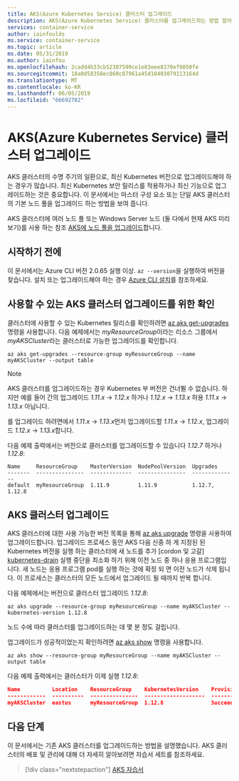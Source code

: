 ```yaml
---
title: AKS(Azure Kubernetes Service) 클러스터 업그레이드
description: AKS(Azure Kubernetes Service) 클러스터를 업그레이드하는 방법 알아보기
services: container-service
author: iainfoulds
ms.service: container-service
ms.topic: article
ms.date: 05/31/2019
ms.author: iainfou
ms.openlocfilehash: 2cadd4b33cb52307599ce1e83eee8370ef9850fe
ms.sourcegitcommit: 18a0d58358ec860c87961a45d10403079113164d
ms.translationtype: MT
ms.contentlocale: ko-KR
ms.lasthandoff: 06/05/2019
ms.locfileid: "66692782"
---
```

# <a name="upgrade-an-azure-kubernetes-service-aks-cluster"></a>AKS(Azure Kubernetes Service) 클러스터 업그레이드

AKS 클러스터의 수명 주기의 일환으로, 최신 Kubernetes 버전으로 업그레이드해야 하는 경우가 많습니다. 최신 Kubernetes 보안 릴리스를 적용하거나 최신 기능으로 업그레이드하는 것은 중요합니다. 이 문서에서는 마스터 구성 요소 또는 단일 AKS 클러스터의 기본 노드 풀을 업그레이드 하는 방법을 보여 줍니다.

AKS 클러스터에 여러 노드 풀 또는 Windows Server 노드 (둘 다에서 현재 AKS 미리 보기)를 사용 하는 참조 [AKS에 노드 풀을 업그레이드][nodepool-upgrade]합니다.

## <a name="before-you-begin"></a>시작하기 전에

이 문서에서는 Azure CLI 버전 2.0.65 실행 이상. `az --version`을 실행하여 버전을 찾습니다. 설치 또는 업그레이드해야 하는 경우 [Azure CLI 설치][azure-cli-install]를 참조하세요.

## <a name="check-for-available-aks-cluster-upgrades"></a>사용할 수 있는 AKS 클러스터 업그레이드를 위한 확인

클러스터에 사용할 수 있는 Kubernetes 릴리스를 확인하려면 [az aks get-upgrades][az-aks-get-upgrades] 명령을 사용합니다. 다음 예제에서는 *myResourceGroup*이라는 리소스 그룹에서 *myAKSCluster*라는 클러스터로 가능한 업그레이드를 확인합니다.

```azurecli-interactive
az aks get-upgrades --resource-group myResourceGroup --name myAKSCluster --output table
```

> [!NOTE]
> AKS 클러스터를 업그레이드하는 경우 Kubernetes 부 버전은 건너뛸 수 없습니다. 하지만 예를 들어 간의 업그레이드 *1.11.x* -> *1.12.x* 하거나 *1.12.x* -> *1.13.x* 허용 *1.11.x* -> *1.13.x* 아닙니다.
>
> 를 업그레이드 하려면에서 *1.11.x* -> *1.13.x*먼저 업그레이드할 *1.11.x* -> *1.12.x*, 업그레이드 *1.12.x* -> *1.13.x*합니다.

다음 예제 출력에서는 버전으로 클러스터를 업그레이드할 수 있습니다 *1.12.7* 하거나 *1.12.8*:

```console
Name     ResourceGroup    MasterVersion  NodePoolVersion  Upgrades
-------  ---------------  -------------  ---------------  --------------
default  myResourceGroup  1.11.9         1.11.9           1.12.7, 1.12.8
```

## <a name="upgrade-an-aks-cluster"></a>AKS 클러스터 업그레이드

AKS 클러스터에 대한 사용 가능한 버전 목록을 통해 [az aks upgrade][az-aks-upgrade] 명령을 사용하여 업그레이드합니다. 업그레이드 프로세스 동안 AKS 다음 신중 하 게 지정된 된 Kubernetes 버전을 실행 하는 클러스터에 새 노드를 추가 [cordon 및 고갈] [ kubernetes-drain] 실행 중단을 최소화 하기 위해 이전 노드 중 하나 응용 프로그램입니다. 새 노드는 응용 프로그램 pod를 실행 하는 것에 확정 되 면 이전 노드가 삭제 됩니다. 이 프로세스는 클러스터의 모든 노드에서 업그레이드 될 때까지 반복 합니다.

다음 예제에서는 버전으로 클러스터 업그레이드 *1.12.8*:

```azurecli-interactive
az aks upgrade --resource-group myResourceGroup --name myAKSCluster --kubernetes-version 1.12.8
```

노드 수에 따라 클러스터를 업그레이드하는 데 몇 분 정도 걸립니다.

업그레이드가 성공적이었는지 확인하려면 [az aks show][az-aks-show] 명령을 사용합니다.

```azurecli-interactive
az aks show --resource-group myResourceGroup --name myAKSCluster --output table
```

다음 예제 출력에서는 클러스터가 이제 실행 *1.12.8*:

```json
Name          Location    ResourceGroup    KubernetesVersion    ProvisioningState    Fqdn
------------  ----------  ---------------  -------------------  -------------------  ---------------------------------------------------------------
myAKSCluster  eastus      myResourceGroup  1.12.8               Succeeded            myaksclust-myresourcegroup-19da35-90efab95.hcp.eastus.azmk8s.io
```

## <a name="next-steps"></a>다음 단계

이 문서에서는 기존 AKS 클러스터를 업그레이드하는 방법을 설명했습니다. AKS 클러스터의 배포 및 관리에 대해 더 자세히 알아보려면 자습서 세트를 참조하세요.

> [!div class="nextstepaction"]
> [AKS 자습서][aks-tutorial-prepare-app]

<!-- LINKS - external -->
[kubernetes-drain]: https://kubernetes.io/docs/tasks/administer-cluster/safely-drain-node/

<!-- LINKS - internal -->
[aks-tutorial-prepare-app]: ./tutorial-kubernetes-prepare-app.md
[azure-cli-install]: /cli/azure/install-azure-cli
[az-aks-get-upgrades]: /cli/azure/aks#az-aks-get-upgrades
[az-aks-upgrade]: /cli/azure/aks#az-aks-upgrade
[az-aks-show]: /cli/azure/aks#az-aks-show
[nodepool-upgrade]: use-multiple-node-pools.md#upgrade-a-node-pool
